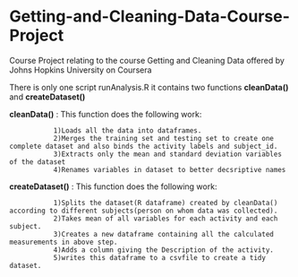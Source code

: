 # Getting-and-Cleaning-Data-Course-Project
Course Project relating to the course Getting and Cleaning Data offered by Johns Hopkins University on Coursera

There is only one script runAnalysis.R it contains two functions **cleanData()** and **createDataset()**

**cleanData()** : This function does the following work:
               
               1)Loads all the data into dataframes.
               2)Merges the training set and testing set to create one complete dataset and also binds the activity labels and subject_id.
               3)Extracts only the mean and standard deviation variables of the dataset
               4)Renames variables in dataset to better decsriptive names 
**createDataset()** : This function does the following work:

               1)Splits the dataset(R dataframe) created by cleanData() according to different subjects(person on whom data was collected).
               2)Takes mean of all variables for each activity and each subject.
               3)Creates a new dataframe containing all the calculated measurements in above step.
               4)Adds a column giving the Description of the activity.
               5)writes this dataframe to a csvfile to create a tidy dataset.
               
